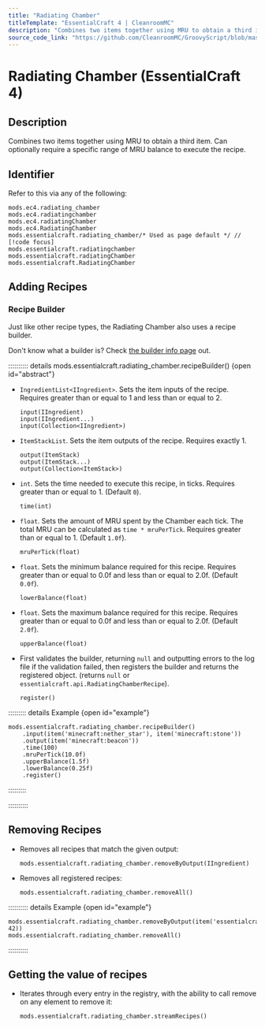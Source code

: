 ```yaml
---
title: "Radiating Chamber"
titleTemplate: "EssentialCraft 4 | CleanroomMC"
description: "Combines two items together using MRU to obtain a third item. Can optionally require a specific range of MRU balance to execute the recipe."
source_code_link: "https://github.com/CleanroomMC/GroovyScript/blob/master/src/main/java/com/cleanroommc/groovyscript/compat/mods/essentialcraft/RadiatingChamber.java"
---
```


# Radiating Chamber (EssentialCraft 4)

## Description

Combines two items together using MRU to obtain a third item. Can optionally require a specific range of MRU balance to execute the recipe.

## Identifier

Refer to this via any of the following:

```groovy:no-line-numbers {5}
mods.ec4.radiating_chamber
mods.ec4.radiatingchamber
mods.ec4.radiatingChamber
mods.ec4.RadiatingChamber
mods.essentialcraft.radiating_chamber/* Used as page default */ // [!code focus]
mods.essentialcraft.radiatingchamber
mods.essentialcraft.radiatingChamber
mods.essentialcraft.RadiatingChamber
```


## Adding Recipes

### Recipe Builder

Just like other recipe types, the Radiating Chamber also uses a recipe builder.

Don't know what a builder is? Check [the builder info page](../../getting_started/builder.md) out.

:::::::::: details mods.essentialcraft.radiating_chamber.recipeBuilder() {open id="abstract"}
- `IngredientList<IIngredient>`. Sets the item inputs of the recipe. Requires greater than or equal to 1 and less than or equal to 2.

    ```groovy:no-line-numbers
    input(IIngredient)
    input(IIngredient...)
    input(Collection<IIngredient>)
    ```

- `ItemStackList`. Sets the item outputs of the recipe. Requires exactly 1.

    ```groovy:no-line-numbers
    output(ItemStack)
    output(ItemStack...)
    output(Collection<ItemStack>)
    ```

- `int`. Sets the time needed to execute this recipe, in ticks. Requires greater than or equal to 1. (Default `0`).

    ```groovy:no-line-numbers
    time(int)
    ```

- `float`. Sets the amount of MRU spent by the Chamber each tick. The total MRU can be calculated as `time * mruPerTick`. Requires greater than or equal to 1. (Default `1.0f`).

    ```groovy:no-line-numbers
    mruPerTick(float)
    ```

- `float`. Sets the minimum balance required for this recipe. Requires greater than or equal to 0.0f and less than or equal to 2.0f. (Default `0.0f`).

    ```groovy:no-line-numbers
    lowerBalance(float)
    ```

- `float`. Sets the maximum balance required for this recipe. Requires greater than or equal to 0.0f and less than or equal to 2.0f. (Default `2.0f`).

    ```groovy:no-line-numbers
    upperBalance(float)
    ```

- First validates the builder, returning `null` and outputting errors to the log file if the validation failed, then registers the builder and returns the registered object. (returns `null` or `essentialcraft.api.RadiatingChamberRecipe`).

    ```groovy:no-line-numbers
    register()
    ```

::::::::: details Example {open id="example"}
```groovy:no-line-numbers
mods.essentialcraft.radiating_chamber.recipeBuilder()
    .input(item('minecraft:nether_star'), item('minecraft:stone'))
    .output(item('minecraft:beacon'))
    .time(100)
    .mruPerTick(10.0f)
    .upperBalance(1.5f)
    .lowerBalance(0.25f)
    .register()
```

:::::::::

::::::::::

## Removing Recipes

- Removes all recipes that match the given output:

    ```groovy:no-line-numbers
    mods.essentialcraft.radiating_chamber.removeByOutput(IIngredient)
    ```

- Removes all registered recipes:

    ```groovy:no-line-numbers
    mods.essentialcraft.radiating_chamber.removeAll()
    ```

:::::::::: details Example {open id="example"}
```groovy:no-line-numbers
mods.essentialcraft.radiating_chamber.removeByOutput(item('essentialcraft:genitem', 42))
mods.essentialcraft.radiating_chamber.removeAll()
```

::::::::::

## Getting the value of recipes

- Iterates through every entry in the registry, with the ability to call remove on any element to remove it:

    ```groovy:no-line-numbers
    mods.essentialcraft.radiating_chamber.streamRecipes()
    ```
